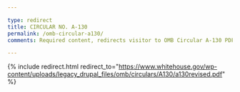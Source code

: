 ```yaml
---

type: redirect
title: CIRCULAR NO. A-130
permalink: /omb-circular-a130/
comments: Required content, redirects visitor to OMB Circular A-130 PDF on the OMB website.

---
```


{% include redirect.html redirect_to="https://www.whitehouse.gov/wp-content/uploads/legacy_drupal_files/omb/circulars/A130/a130revised.pdf" %}


<!-- See: _includes/redirect.html for how this redirect works -->